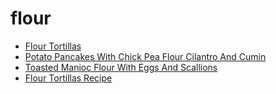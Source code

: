 # flour

 * [Flour Tortillas](index/f/flour-tortillas-13590.json)
 * [Potato Pancakes With Chick Pea Flour Cilantro And Cumin](index/p/potato-pancakes-with-chick-pea-flour-cilantro-and-cumin-379.json)
 * [Toasted Manioc Flour With Eggs And Scallions](index/t/toasted-manioc-flour-with-eggs-and-scallions-359470.json)
 * [Flour Tortillas Recipe](index/f/flour-tortillas-recipe.json)
